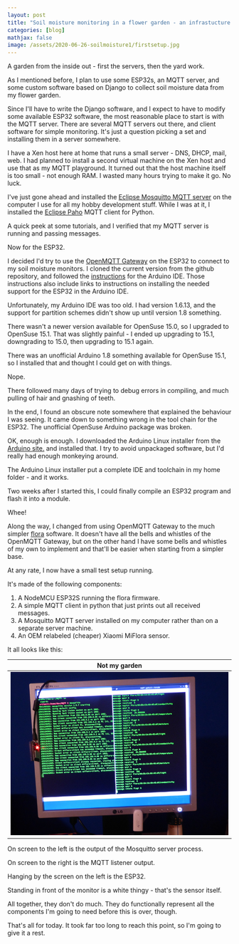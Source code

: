 ```yaml
---
layout: post
title: "Soil moisture monitoring in a flower garden - an infrastucture for testing my ideas"
categories: [blog]
mathjax: false
image: /assets/2020-06-26-soilmoisture1/firstsetup.jpg
---    
```

A garden from the inside out - first the servers, then the yard work.


As I mentioned before, I plan to use some ESP32s, an MQTT server, and some custom software based on Django to collect soil moisture data from my flower garden.

Since I'll have to write the Django software, and I expect to have to modify some available ESP32 software, the most reasonable place to start is with the MQTT server.  There are several MQTT servers out there, and client software for simple monitoring.  It's just a question picking a set and installing them in a server somewhere.

I have a Xen host here at home that runs a small server - DNS, DHCP, mail, web.  I had planned to install a second virtual machine on the Xen host and use that as my MQTT playground.  It turned out that the host machine itself is too small - not enough RAM.  I wasted many hours trying to make it go.  No luck.

I've just gone ahead and installed the [Eclipse Mosquitto MQTT server](https://mosquitto.org/) on the computer I use for all my hobby development stuff.  While I was at it, I installed the [Eclipse Paho](http://www.eclipse.org/paho/) MQTT client for Python.

A quick peek at some tutorials, and I verified that my MQTT server is running and passing messages.

Now for the ESP32.

I decided I'd try to use the [OpenMQTT Gateway](https://github.com/1technophile/OpenMQTTGateway) on the ESP32 to connect to my soil moisture monitors.  I cloned the current version from the github repository, and followed the [instructions](https://docs.openmqttgateway.com/upload/arduino-ide.html) for the Arduino IDE.  Those instructions also include links to instructions on installing the needed support for the ESP32 in the Arduino IDE.

Unfortunately, my Arduino IDE was too old.  I had version 1.6.13, and the support for partition schemes didn't show up until version 1.8 something.

There wasn't a newer version available for OpenSuse 15.0, so I upgraded to OpenSuse 15.1.  That was slightly painful - I ended up upgrading to 15.1, downgrading to 15.0, then upgrading to 15.1 again.

There was an unofficial Arduino 1.8 something available for OpenSuse 15.1, so I installed that and thought I could get on with things.

Nope.

There followed many days of trying to debug errors in compiling, and much pulling of hair and gnashing of teeth.

In the end, I found an obscure note somewhere that explained the behaviour I was seeing.  It came down to something wrong in the tool chain for the ESP32.  The unofficial OpenSuse Arduino package was broken.

OK, enough is enough.  I downloaded the Arduino Linux installer from the [Arduino site.](https://www.arduino.cc/en/Main/Donate) and installed that.  I try to avoid unpackaged software, but I'd really had enough monkeying around.

The Arduino Linux installer put a complete IDE and toolchain in my home folder - and it works.  

Two weeks after I started this, I could finally compile an ESP32 program and flash it into a module.

Whee!

Along the way, I changed from using OpenMQTT Gateway to the much simpler [flora](https://github.com/sidddy/flora) software.  It doesn't have all the bells and whistles of the OpenMQTT Gateway, but on the other hand I have some bells and whistles of my own to implement and that'll be easier when starting from a simpler base.

At any rate, I now have a small test setup running.

It's made of the following components:

1. A NodeMCU ESP32S running the flora firmware.
2. A simple MQTT client in python that just prints out all received messages.
3. A Mosquitto MQTT server installed on my computer rather than on a separate server machine.
4. An OEM relabeled (cheaper) Xiaomi MiFlora sensor.

It all looks like this:

|Not my garden|
|-------------|
|![Not my garden](/assets/2020-06-26-soilmoisture1/firstsetup.jpg)|

On screen to the left is the output of the Mosquitto server process.

On screen to the right is the MQTT listener output.

Hanging by the screen on the left is the ESP32.

Standing in front of the monitor is a white thingy - that's the sensor itself.

All together, they don't do much.  They do functionally represent all the components I'm going to need before this is over, though.

That's all for today.  It took far too long to reach this point, so I'm going to give it a rest.

